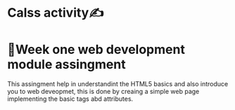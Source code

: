 # Calss activity✍
# 👨Week one web development module assingment
This assingment help in understandint the HTML5 basics and also introduce you to web deveopmet, this is done by creaing a simple web page implementing the basic tags abd attributes.
